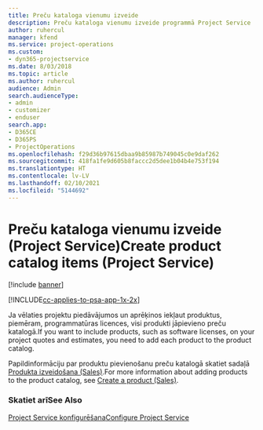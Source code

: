 ```yaml
---
title: Preču kataloga vienumu izveide
description: Preču kataloga vienumu izveide programmā Project Service
author: ruhercul
manager: kfend
ms.service: project-operations
ms.custom:
- dyn365-projectservice
ms.date: 8/03/2018
ms.topic: article
ms.author: ruhercul
audience: Admin
search.audienceType:
- admin
- customizer
- enduser
search.app:
- D365CE
- D365PS
- ProjectOperations
ms.openlocfilehash: f29d36b97615dbaa9b85987b749045c0e9daf262
ms.sourcegitcommit: 418fa1fe9d605b8faccc2d5dee1b04b4e753f194
ms.translationtype: HT
ms.contentlocale: lv-LV
ms.lasthandoff: 02/10/2021
ms.locfileid: "5144692"
---
```

# <a name="create-product-catalog-items-project-service"></a><span data-ttu-id="40dbb-103">Preču kataloga vienumu izveide (Project Service)</span><span class="sxs-lookup"><span data-stu-id="40dbb-103">Create product catalog items (Project Service)</span></span>

[!include [banner](../includes/psa-now-project-operations.md)]

[!INCLUDE[cc-applies-to-psa-app-1x-2x](../includes/cc-applies-to-psa-app-1x-2x.md)]

<span data-ttu-id="40dbb-104">Ja vēlaties projektu piedāvājumos un aprēķinos iekļaut produktus, piemēram, programmatūras licences, visi produkti jāpievieno preču katalogā.</span><span class="sxs-lookup"><span data-stu-id="40dbb-104">If you want to include products, such as software licenses, on your project quotes and estimates, you need to add each product to the product catalog.</span></span>  
  
 <span data-ttu-id="40dbb-105">Papildinformāciju par produktu pievienošanu preču katalogā skatiet sadaļā [Produkta izveidošana (Sales)](https://docs.microsoft.com/dynamics365/sales-enterprise/create-product-sales).</span><span class="sxs-lookup"><span data-stu-id="40dbb-105">For more information about adding products to the product catalog, see [Create a product (Sales)](https://docs.microsoft.com/dynamics365/sales-enterprise/create-product-sales).</span></span>  
  
### <a name="see-also"></a><span data-ttu-id="40dbb-106">Skatiet arī</span><span class="sxs-lookup"><span data-stu-id="40dbb-106">See Also</span></span>  
 [<span data-ttu-id="40dbb-107">Project Service konfigurēšana</span><span class="sxs-lookup"><span data-stu-id="40dbb-107">Configure Project Service</span></span>](../psa/configure.md)
